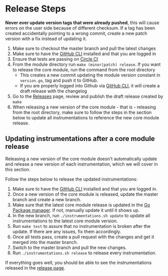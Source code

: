 Release Steps
=============

**Never ever update version tags that were already pushed**, this will cause errors on the user side because of different checksum. If a tag has been created accidentally pointing to a wrong commit, create a new patch version with a fix instead of updating it.

1. Make sure to checkout the master branch and pull the latest changes
2. Make sure to have the [GitHub CLI](https://cli.github.com/) installed and that you are logged in
3. Ensure that tests are passing on [Circle CI](https://app.circleci.com/pipelines/github/instana/go-sensor)
4. From the module directory run `make (minor|patch) release`. If you want to release the core module, run the command from the root directory
   - This creates a new commit updating the module version constant in `version.go`, tag and push it to GitHub.
   - If you are properly logged into Github via [GitHub CLI](https://cli.github.com/), it will create a draft release with the changelog
5. Go to the [Releases](https://github.com/instana/go-sensor/releases) page, review and publish the draft release created by `make`
6. When releasing a new version of the core module - that is - releasing from the root directory, make sure to follow the steps in the section below to update all instrumentations to reference the new core module release.

## Updating instrumentations after a core module release

Releasing a new version of the core module doesn't automatically update and release a new version of each instrumentation, which we will cover in this section.

Follow the steps below to release the updated instrumentations:

1. Make sure to have the [GitHub CLI](https://cli.github.com/) installed and that you are logged in.
1. Once a new version of the core module is released, update the master branch and create a new branch.
1. Make sure that the latest core module release is updated in the [Go Package manager](https://pkg.go.dev/github.com/instana/go-sensor). If not, manually update it until it shows up.
1. In the new branch, run `./instrumentations.sh update` to update all instrumentations to the latest core module version.
1. Run `make test` to assure that no instrumentation is broken after the update. If there are any issues, fix them accordingly.
1. Once all tests pass, create a pull request with the changes and get it merged into the master branch.
1. Switch to the master branch and pull the new changes.
1. Run `./instrumentations.sh release` to release every instrumentation.

If everything goes well, you should be able to see the instrumentations released in the [release page](https://github.com/instana/go-sensor/releases).
